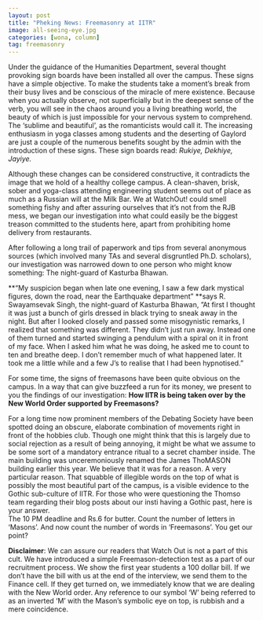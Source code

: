 ```yaml
---
layout: post
title: "Pheking News: Freemasonry at IITR"
image: all-seeing-eye.jpg
categories: [wona, column]
tag: freemasonry
---
```

Under the guidance of the Humanities Department, several thought provoking sign boards have been installed all over the campus. These signs have a simple objective. To make the students take a moment’s break from their busy lives and be conscious of the miracle of mere existence. Because when you actually observe, not superficially but in the deepest sense of the verb, you will see in the chaos around you a living breathing world, the beauty of which is just impossible for your nervous system to comprehend. The ‘sublime and beautiful’, as the romanticists would call it. The increasing enthusiasm in yoga classes among students and the deserting of Gaylord are just a couple of the numerous benefits sought by the admin with the introduction of these signs. These sign boards read: _Rukiye, Dekhiye, Jayiye._

Although these changes can be considered constructive, it contradicts the image that we hold of a healthy college campus. A clean-shaven, brisk, sober and yoga-class attending engineering student seems out of place as much as a Russian will at the Milk Bar. We at WatchOut! could smell something fishy and after assuring ourselves that it’s not from the RJB mess, we began our investigation into what could easily be the biggest treason committed to the students here, apart from prohibiting home delivery from restaurants.
 
After following a long trail of paperwork and tips from several anonymous sources (which involved many TAs and several disgruntled Ph.D. scholars), our investigation was narrowed down to one person who might know something: The night-guard of Kasturba Bhawan.

**“My suspicion began when late one evening, I saw a few dark mystical figures, down the road, near the Earthquake department” **says R. Swayamsevak Singh, the night-guard of Kasturba Bhawan, ”At first I thought it was just a bunch of girls dressed in black trying to sneak away in the night. But after I looked closely and passed some misogynistic remarks, I realized that something was different. They didn’t just run away. Instead one of them turned and started swinging a pendulum with a spiral on it in front of my face. When I asked him what he was doing, he asked me to count to ten and breathe deep. I don’t remember much of what happened later. It took me a little while and a few J’s to realise that I had been hypnotised.”


For some time, the signs of freemasons have been quite obvious on the campus. In a way that can give buzzfeed a run for its money, we present to you the findings of our investigation: **How IITR is being taken over by the New World Order supported by Freemasons?**

For a long time now prominent members of the Debating Society have been spotted doing an obscure, elaborate combination of movements right in front of the hobbies club. Though one might think that this is largely due to social rejection as a result of being annoying, it might be what we assume to be some sort of a mandatory entrance ritual to a secret chamber inside. 
The main building was unceremoniously renamed the James ThoMASON building earlier this year. We believe that it was for a reason. A very particular reason.
That squabble of illegible words on the top of what is possibly the most beautiful part of the campus, is a visible evidence to the Gothic sub-culture of IITR. For those who were questioning the Thomso team regarding their blog posts about our insti having a Gothic past, here is your answer.  
The 10 PM deadline and Rs.6 for butter. Count the number of letters in ‘Masons’. And now count the number of words in ‘Freemasons’. You get our point?

**Disclaimer**: We can assure our readers that Watch Out is not a part of this cult. We have introduced a simple Freemason-detection test as a part of our recruitment process.
We show the first year students a 100 dollar bill. If we don’t have the bill with us at the end of the interview, we send them to the Finance cell. If they get turned on, we immediately know that we are dealing with the New World order. Any reference to our symbol ‘W’ being referred to as an inverted ‘M’ with the Mason’s symbolic eye on top, is rubbish and a mere coincidence.


